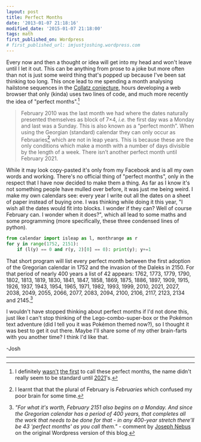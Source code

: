 ```yaml
---
layout: post
title: Perfect Months
date: '2013-01-07 21:18:16'
modified_date: '2015-01-07 21:18:00'
tags: math
first_published_on: Wordpress
# first_published_url: imjustjoshing.wordpress.com
---
```


Every now and then a thought or idea will get into my head and won't leave until I let it out. This can be anything from prose to a joke but more often than not is just some weird thing that's popped up because I've been sat thinking too long. This once lead to me spending a month analysing hailstone sequences in the [Collatz conjecture](https://en.wikipedia.org/wiki/Collatz_conjecture), hours developing a web browser that only (kinda) uses two lines of code, and much more recently the idea of "perfect months".[^3]

> February 2010 was the last month we had where the dates naturally presented themselves as block of 7×4, _i.e._ the first day was a Monday and last was a Sunday. This is also known as a “perfect month”. When using the Georgian (standard) calendar they can only occur as Februaries[^1] which are not in leap years. This is because these are the only conditions which make a month with a number of days divisible by the length of a week. There isn’t another perfect month until February 2021.

While it may look copy-pasted it's only from my Facebook and is all my own words and working. There's no official thing of "perfect months", only in the respect that I have now decided to make them a thing. As far as I know it's not something people have mulled over before, it was just me being weird. I make my own calendars see: every year I write out all the dates on a sheet of paper instead of buying one. I was thinking while doing it this year, "I wish all the dates would fit into blocks. I wonder if they can? Well of course February can. I wonder when it does?", which all lead to some maths and some programming (more specifically, these three condensed lines of python).

```python
from calendar import isleap as l, monthrange as r
for y in range(1752, 2151):
    if (l(y) == 0 and r(y, 2)[0] == 0): print(y); y+=1
```

That short program will list every perfect month between the first adoption of the Gregorian calendar in 1752 and the invasion of the Daleks in 2150. For that period of nearly 400 years a list of 42 appears: 1762, 1773, 1779, 1790, 1802, 1813, 1819, 1830, 1841, 1847, 1858, 1869, 1875, 1886, 1897, 1909, 1915, 1926, 1937, 1943, 1954, 1965, 1971, 1982, 1993, 1999, 2010, 2021, 2027, 2038, 2049, 2055, 2066, 2077, 2083, 2094, 2100, 2106, 2117, 2123, 2134 and 2145.[^2]

I wouldn't have stopped thinking about perfect months if I'd not done this, just like I can't stop thinking of the Lego-combo-super-box or the Pokémon text adventure (did I tell you it was Pokémon themed now?), so I thought it was best to get it out there. Maybe I'll share some of my other brain-farts with you another time? I think I'd like that.

-Josh

-----

[^1]: I learnt that that the plural of February is _Februaries_ which confused my poor brain for some time.

[^2]: _"For what it's worth, February 2151 also begins on a Monday. And since the Gregorian calendar has a period of 400 years, that completes all the work that needs to be done for that - in any 400-year stretch there'll be 43 'perfect months' as you call them."_ - comment by [Joseph Nebus](https://nebusresearch.wordpress.com) on the original Wordpress version of this blog.

[^3]: I definitely [wasn't](https://ablestmage.wordpress.com/2009/02/10/february-2009-the-perfect-month/) [the first](https://web.archive.org/web/20210422194838/http://answers.yahoo.com/question/index?qid=20090203161805AAYVyfZ) to call these perfect months, the name didn't really seem to be standard until [2021](https://en.wikipedia.org/wiki/Perfect_month)'s.
